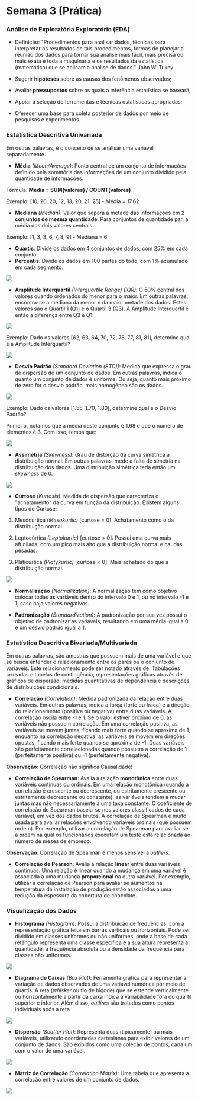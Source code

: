 # Semana 3 (Prática)

### Análise de Exploratória Exploratório (EDA)

- Definição: "Procedimentos para analisar dados, técnicas para interpretar os resultados de 
tais procedimentos, formas de planejar a reunião dos dados para tornar sua análise mais fácil, mais precisa ou mais
exata e toda a maquinaria e os resultados da estatística (matemática) que se aplicam a análise de dados." John W. Tukey

- Sugerir __hipóteses__ sobre as causas dos fenômenos observados;
- Avaliar __pressupostos__ sobre os quais a inferência estatística se baseará;
- Apoiar a seleção de ferramentas e técnicas estatísticas apropriadas;
- Oferecer uma base para coleta posterior de dados por meio de pesquisas e experimentos.

### Estatística Descritiva Univariada 

Em outras palavras, é o conceito de se analisar uma variável separadamente.

- __Média__ _(Mean/Average)_: Ponto central de um conjunto de informações definido pela somatória das informações de um
conjunto dividido pela quantidade de informações. 

Fórmula: __Média = SUM(valores) / COUNT(valores)__

Exemplo: [10, 20, 20, 12, 13, 20, 21, 25] - Média = 17.62

- __Mediana__ _(Median)_: Valor que separa a metade das informações em __2 conjuntos de mesma quantidade__. Para
conjuntos de quantidade par, a média dos dois valores centrais.

Exemplo: [1, 3, 3, 6, 7, 8, 9] - Mediana = 6

- __Quartis__: Divide os dados em 4 conjuntos de dados, com 25% em cada conjunto.
- __Percentis__: Divide os dados em 100 partes do todo, com 1% acumulado em cada segmento.

![](https://aprendendogestao.com.br/wp-content/uploads/2016/07/QE-Figura-1.png)

- __Amplitude Interquartil__ _(Interquartile Range) (IQR)_: O 50% central dos valores quando ordenados do menor para o
maior. Em outras palavras, encontra-se a mediana da menor e da maior metade dos dados. Estes valores são o Quartil 1 
(Q1) e o Quartil 3 (Q3). A Amplitude Interquartil é então a diferença entre Q3 e Q1.

![](https://i2.wp.com/makemeanalyst.com/wp-content/uploads/2017/05/IQR-1.png?resize=431%2C460)

Exemplo: Dado os valores [62, 63, 64, 70, 72, 76, 77, 81, 81], determine qual é a Amplitude Interquartil?

![](https://sphweb.bumc.bu.edu/otlt/mph-modules/bs/bs704_summarizingdata/Interquartile-Odd.png)

- __Desvio Padrão__ _(Standard Deviation (STD))_: Medida que expressa o grau de dispersão de um conjunto de dados.
Em outras palavras, indica o quanto um conjunto de dados é uniforme. Ou seja, quanto mais próximo de zero for o desvio
padrão, mais homogêneo são os dados.

![](https://images.educamaisbrasil.com.br/content/banco_de_imagens/guia-de-estudo/D/desvio-padrao-matematica.jpg)

Exemplo: Dado os valores [1.55, 1.70, 1.80], determine qual é o Desvio Padrão?

Primeiro, notamos que a média deste conjunto é 1.68 e que o numero de elementos é 3. Com isso, temos que: 

![](https://static.todamateria.com.br/upload/de/sv/desviopadraoexemplo1.jpg)

- __Assimetria__ _(Skewness)_: Grau de distorção da curva simétrica a distribuição normal. Em outras palavras, mede a
falta de simetria na distribuição dos dados. Uma distribuição simétrica teria então um _skewness_ de 0.

![](https://miro.medium.com/max/1200/1*nj-Ch3AUFmkd0JUSOW_bTQ.jpeg)

- __Curtose__ _(Kurtosis)_: Medida de dispersão que caracteriza o "achatamento" da curva em função da distribuição.
Existem alguns tipos de Curtose:

1. Mesócurtica _(Mesokurtic)_ [curtose = 0]: Achatamento como o da distribuição normal.

2. Leptocúrtica _(Leptokurtic)_ [curtose > 0]: Possui uma curva mais afunilada, com um pico mais alto que a 
distribuição normal e caudas pesadas.

3. Platicúrtica _(Platykurtic)_ [curtose < 0]: Mais achatado do que a distribuição normal.

![](http://www.portalaction.com.br/sites/default/files/resize/EstatisticaBasica/figuras/curtose1-700x304.png)

- __Normalização__ _(Normalization)_: A normalização tem como objetivo colocar todas as variáveis dentro do intervalo 
0 e 1, ou no intervalo -1 e 1, caso haja valores negativos. 

- __Padronização__ _(Standardization)_: A padronização por sua vez possui o objetivo de padronizar as variáveis, 
resultando em uma média igual a 0 e um desvio padrão igual a 1.

### Estatística Descritiva Bivariada/Multivariada

Em outras palavras, são amostras que possuem mais de uma variável e que se busca entender o relacionamento entre os 
pares ou o conjunto de variáveis. Este relacionamento pode ser notado através de: Tabulações cruzadas e tabelas de 
contingência, representações gráficas através de gráficos de dispersão, medidas quantitativas de dependência e 
descrições de distribuições condicionais. 

- __Correlação__ _(Correlation)_: Medida padronizada da relação entre duas variáveis. Em outras palavras, indica a 
força (forte ou fraca) e a direção do relacionamento (positiva ou negativa) entre duas variáveis. A correlação oscila
entre -1 e 1. Se o valor estiver próximo de 0, as variáveis não possuem correlação. Em uma correlação positiva, as
variáveis se movem juntas, ficando mais forte quando se aproxima de 1, enquanto na correlação negativa, as variáveis
se movem em direções opostas, ficando mais forte quando se aproxima de -1. Duas variáveis são perfeitamente 
correlacionadas quando possuem a correlação de 1 (perfeitamente positiva) ou -1 (perfeitamente negativa).  

__Observação__: Correlação não significa Causalidade!

- __Correlação de Spearman__: Avalia a relação __monotônica__ entre duas variáveis contínuas ou ordinais. 
Em uma relação monotônica (quando a correlação é crescente ou decrescente, ou estritamente crescente ou estritamente 
decrescente ou constante), as variáveis tendem a mudar juntas mas não necessariamente a uma taxa constante. O 
coeficiente de correlação de Spearman baseia-se nos valores classificados de cada variável, em vez dos dados brutos.
A correlação de Spearman é muito usada para avaliar relações envolvendo variáveis ordinais (que possuem ordem). Por 
exemplo, utilizar a correlação de Spearman para avaliar se a ordem na qual os funcionários executam um teste 
está relacionada ao número de meses de emprego.

__Observação__: Correlação de Spearman é menos sensível a _outliers_.

- __Correlação de Pearson__: Avalia a relação __linear__ entre duas variáveis contínuas. Uma relação é linear quando a 
mudança em uma variável é associada a uma mudança __proporcional__ na outra variável. Por exemplo, utilizar a 
correlação de Pearson para avaliar se aumentos na temperatura da instalação de produção estão associados a uma 
redução da espessura da cobertura de chocolate.

### Visualização dos Dados

- __Histograma__ _(Histogram)_: Possui a distribuição de frequências, com a representação gráfica feita em barras
verticais ou horizontais. Pode ser dividido em classes uniformes ou não uniformes, onde a base de cada retângulo 
representa uma classe específica e a sua altura representa a quantidade, a frequência absoluta ou a densidade da
frequência para classes não uniformes.

![](https://chartio.com/assets/27a327/tutorials/charts/histograms/bd0509cd76e528096e481e0a7078d9ddb4a8da50022f947fee4c461d0b40a1fb/histogram-example-1.png)

- __Diagrama de Caixas__ _(Box Plot)_: Ferramenta gráfica para representar a variação de dados observados de uma 
variável numérica por meio de quartis. A reta (_whisker_ ou fio de bigode) que se estende verticalmente ou 
horizontalmente a partir da caixa indica a variabilidade fora do quartil superior e inferior. Além disso, _outlires_
são tratados como pontos individuais após a reta.

![](https://www.gradusct.com.br/wp-content/uploads/2018/07/Boxplot-04.png)

- __Dispersão__ _(Scatter Plot)_: Representa duas (tipicamente) ou mais variáveis, utilizando coordenadas cartesianas
para exibir valores de um conjunto de dados. São exibidos como uma coleção de pontos, cada um com o valor de uma
variável.

![](https://www.r-graph-gallery.com/img/graph/13-scatter-plot2.png)

- __Matriz de Correlação__ _(Correlation Matrix)_: Uma tabela que apresenta a correlação entre valores de um conjunto
de dados.

![](https://vizerybusiness.files.wordpress.com/2019/01/cm1.png) 
